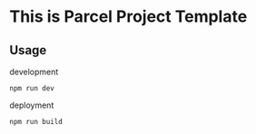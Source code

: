 # This is Parcel Project Template

## Usage

development
```text
npm run dev
```

deployment
```text
npm run build
```
